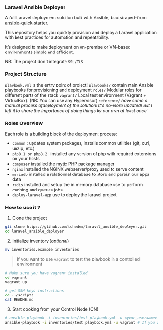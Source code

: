 ### Laravel Ansible Deployer

A full Laravel deployment solution built with Ansible, bootstraped-from [ansible-quick-starter](https://github.com/tchedem/ansible-quick-starter).

This repository helps you quickly provision and deploy a Laravel application with best practices for automation and repeatability.

It’s designed to make deployment on on-premise or VM-based environments simple and efficient.

NB: The project don't integrate `SSL/TLS`

### Project Structure

`playbook.yml` is the entry point of project! 
`playbooks/` contain main Ansible playbooks for provisioning and deployment
`roles/` Modular roles for different parts of the stack
`vagrant/` Local test environment (Vagrant + VirtualBox). (NB: You can use any Hypervisor)
`reference/` *have some a manual process ofdeployment of the solution! It's no-more updated! But I left it to share the importance of doing things by our own at least once!*

### Roles Overview

Each role is a building block of the deployment process:

- `common` : updates system packages, installs common utilities (git, curl, unzip, etc.)
- `php8.1 or php8.2` : installed any version of php with required extensions on your hosts
- `composer` installed the mytic PHP package manager
- `nginx` installed the NGINX webserver/proxy used to serve content
- `mariadb` installed a relationnal database to store and persist our apps data
- `redis` installed and setup the in memory database use to perform caching and queues jobs
- `deploy-laravel-app` use to deploy the laravel project


### How to use it ?

1. Clone the project
```bash
git clone https://github.com/tchedem/laravel_ansible_deployer.git
cd laravel_ansible_deployer
```

2. Initialize inventory (*optional*)
```bash
mv inventories.example inventories
```


> If you want to use `vagrant` to test the playbook in a controlled environment
```bash
# Make sure you have vagrant installed
cd vagrant
vagrant up

# get SSH keys instructions
cd ../scripts
cat README.md
```

3. Start cooking from your Control Node (CN)
```bash
# ansible-playbook -i inventories/test playbook.yml -u <your_username>
ansible-playbook -i inventories/test playbook.yml -u vagrant # If you are using vagrant
```